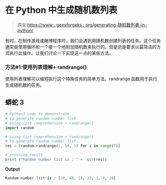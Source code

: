 # 在 Python 中生成随机数列表

> 原文:[https://www . geesforgeks . org/generating-随机数列表-in-python/](https://www.geeksforgeeks.org/generating-random-number-list-in-python/)

有时，在制作游戏或赌博程序时，我们会遇到用随机数创建列表的任务。这个任务通常是使用循环和一个接一个地附加随机数来执行的。但是总是要求以最简洁的方式执行此操作。让我们讨论一下实现这一点的某些方法。

### **方法#1:使用列表理解+ randrange()**

使用列表理解可以缩短执行这个特殊任务的简单方法。randrange 函数用于执行生成随机数的任务。

## 蟒蛇 3

```py
# Python3 code to demonstrate
# to generate random number list
# using list comprehension + randrange()
import random

# using list comprehension + randrange()
# to generate random number list
res = [random.randrange(1, 50, 1) for i in range(7)]

# printing result
print ("Random number list is : " +  str(res))
```

**Output**

```py
Random number list is : [30, 48, 14, 33, 1, 4, 18]

```